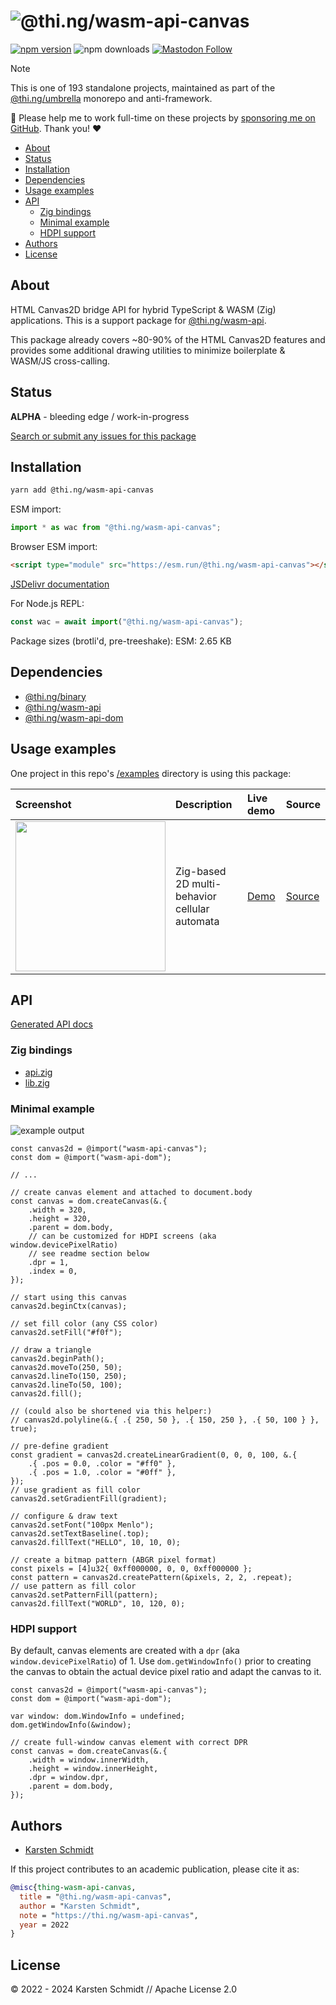 <!-- This file is generated - DO NOT EDIT! -->
<!-- Please see: https://github.com/thi-ng/umbrella/blob/develop/CONTRIBUTING.md#changes-to-readme-files -->
# ![@thi.ng/wasm-api-canvas](https://media.thi.ng/umbrella/banners-20230807/thing-wasm-api-canvas.svg?27350224)

[![npm version](https://img.shields.io/npm/v/@thi.ng/wasm-api-canvas.svg)](https://www.npmjs.com/package/@thi.ng/wasm-api-canvas)
![npm downloads](https://img.shields.io/npm/dm/@thi.ng/wasm-api-canvas.svg)
[![Mastodon Follow](https://img.shields.io/mastodon/follow/109331703950160316?domain=https%3A%2F%2Fmastodon.thi.ng&style=social)](https://mastodon.thi.ng/@toxi)

> [!NOTE]
> This is one of 193 standalone projects, maintained as part
> of the [@thi.ng/umbrella](https://github.com/thi-ng/umbrella/) monorepo
> and anti-framework.
>
> 🚀 Please help me to work full-time on these projects by [sponsoring me on
> GitHub](https://github.com/sponsors/postspectacular). Thank you! ❤️

- [About](#about)
- [Status](#status)
- [Installation](#installation)
- [Dependencies](#dependencies)
- [Usage examples](#usage-examples)
- [API](#api)
  - [Zig bindings](#zig-bindings)
  - [Minimal example](#minimal-example)
  - [HDPI support](#hdpi-support)
- [Authors](#authors)
- [License](#license)

## About

HTML Canvas2D bridge API for hybrid TypeScript & WASM (Zig) applications. This is a support package for [@thi.ng/wasm-api](https://github.com/thi-ng/umbrella/tree/develop/packages/wasm-api).

This package already covers ~80-90% of the HTML Canvas2D features and provides
some additional drawing utilities to minimize boilerplate & WASM/JS cross-calling.

## Status

**ALPHA** - bleeding edge / work-in-progress

[Search or submit any issues for this package](https://github.com/thi-ng/umbrella/issues?q=%5Bwasm-api-canvas%5D+in%3Atitle)

## Installation

```bash
yarn add @thi.ng/wasm-api-canvas
```

ESM import:

```ts
import * as wac from "@thi.ng/wasm-api-canvas";
```

Browser ESM import:

```html
<script type="module" src="https://esm.run/@thi.ng/wasm-api-canvas"></script>
```

[JSDelivr documentation](https://www.jsdelivr.com/)

For Node.js REPL:

```js
const wac = await import("@thi.ng/wasm-api-canvas");
```

Package sizes (brotli'd, pre-treeshake): ESM: 2.65 KB

## Dependencies

- [@thi.ng/binary](https://github.com/thi-ng/umbrella/tree/develop/packages/binary)
- [@thi.ng/wasm-api](https://github.com/thi-ng/umbrella/tree/develop/packages/wasm-api)
- [@thi.ng/wasm-api-dom](https://github.com/thi-ng/umbrella/tree/develop/packages/wasm-api-dom)

## Usage examples

One project in this repo's
[/examples](https://github.com/thi-ng/umbrella/tree/develop/examples)
directory is using this package:

| Screenshot                                                                                                          | Description                                   | Live demo                                          | Source                                                                          |
|:--------------------------------------------------------------------------------------------------------------------|:----------------------------------------------|:---------------------------------------------------|:--------------------------------------------------------------------------------|
| <img src="https://raw.githubusercontent.com/thi-ng/umbrella/develop/assets/examples/zig-cellular.jpg" width="240"/> | Zig-based 2D multi-behavior cellular automata | [Demo](https://demo.thi.ng/umbrella/zig-cellular/) | [Source](https://github.com/thi-ng/umbrella/tree/develop/examples/zig-cellular) |

## API

[Generated API docs](https://docs.thi.ng/umbrella/wasm-api-canvas/)

### Zig bindings

- [api.zig](https://github.com/thi-ng/umbrella/blob/develop/packages/wasm-api-canvas/zig/api.zig)
- [lib.zig](https://github.com/thi-ng/umbrella/blob/develop/packages/wasm-api-canvas/zig/lib.zig)

### Minimal example

![example output](https://raw.githubusercontent.com/thi-ng/umbrella/develop/assets/wasm-api-canvas/readme.png)

```zig
const canvas2d = @import("wasm-api-canvas");
const dom = @import("wasm-api-dom");

// ...

// create canvas element and attached to document.body
const canvas = dom.createCanvas(&.{
    .width = 320,
    .height = 320,
    .parent = dom.body,
    // can be customized for HDPI screens (aka window.devicePixelRatio)
    // see readme section below
    .dpr = 1,
    .index = 0,
});

// start using this canvas
canvas2d.beginCtx(canvas);

// set fill color (any CSS color)
canvas2d.setFill("#f0f");

// draw a triangle
canvas2d.beginPath();
canvas2d.moveTo(250, 50);
canvas2d.lineTo(150, 250);
canvas2d.lineTo(50, 100);
canvas2d.fill();

// (could also be shortened via this helper:)
// canvas2d.polyline(&.{ .{ 250, 50 }, .{ 150, 250 }, .{ 50, 100 } }, true);

// pre-define gradient
const gradient = canvas2d.createLinearGradient(0, 0, 0, 100, &.{
    .{ .pos = 0.0, .color = "#ff0" },
    .{ .pos = 1.0, .color = "#0ff" },
});
// use gradient as fill color
canvas2d.setGradientFill(gradient);

// configure & draw text
canvas2d.setFont("100px Menlo");
canvas2d.setTextBaseline(.top);
canvas2d.fillText("HELLO", 10, 10, 0);

// create a bitmap pattern (ABGR pixel format)
const pixels = [4]u32{ 0xff000000, 0, 0, 0xff000000 };
const pattern = canvas2d.createPattern(&pixels, 2, 2, .repeat);
// use pattern as fill color
canvas2d.setPatternFill(pattern);
canvas2d.fillText("WORLD", 10, 120, 0);
```

### HDPI support

By default, canvas elements are created with a `dpr` (aka
`window.devicePixelRatio`) of 1. Use `dom.getWindowInfo()` prior to creating the
canvas to obtain the actual device pixel ratio and adapt the canvas to it.

```zig
const canvas2d = @import("wasm-api-canvas");
const dom = @import("wasm-api-dom");

var window: dom.WindowInfo = undefined;
dom.getWindowInfo(&window);

// create full-window canvas element with correct DPR
const canvas = dom.createCanvas(&.{
    .width = window.innerWidth,
    .height = window.innerHeight,
    .dpr = window.dpr,
    .parent = dom.body,
});
```

## Authors

- [Karsten Schmidt](https://thi.ng)

If this project contributes to an academic publication, please cite it as:

```bibtex
@misc{thing-wasm-api-canvas,
  title = "@thi.ng/wasm-api-canvas",
  author = "Karsten Schmidt",
  note = "https://thi.ng/wasm-api-canvas",
  year = 2022
}
```

## License

&copy; 2022 - 2024 Karsten Schmidt // Apache License 2.0
